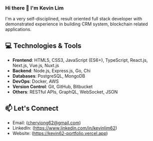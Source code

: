 ### Hi there 👋 I'm Kevin Lim

I'm a very self-disciplined, result oriented full stack developer with demonstrated experience in building CRM system, blockchain related applications.

## 💻 Technologies & Tools
- **Frontend**: HTML5, CSS3, JavaScript (ES6+), TypeScript, React.js, Next.js, Vue.js, Nuxt.js
- **Backend**: Node.js, Express.js, Go, Chi
- **Databases**: PostgreSQL, MongoDB
- **DevOps**: Docker, AWS
- **Version Control**: Git, GitHub, Bitbucket
- **Others**: RESTful APIs, GraphQL, WebSocket, JSON

## 📫 Let's Connect
- Email: (cheryiong62@gmail.com)
- LinkedIn: (https://www.linkedin.com/in/kevinlim62)
- Website: (https://kevin62-portfolio.vercel.app)

<!--
**KevinLim62/KevinLim62** is a ✨ _special_ ✨ repository because its `README.md` (this file) appears on your GitHub profile.

Here are some ideas to get you started:

- 🔭 I’m currently working on ...
- 🌱 I’m currently learning ...
- 👯 I’m looking to collaborate on ...
- 🤔 I’m looking for help with ...
- 💬 Ask me about ...
- 📫 How to reach me: ...
- 😄 Pronouns: ...
- ⚡ Fun fact: ...
-->

